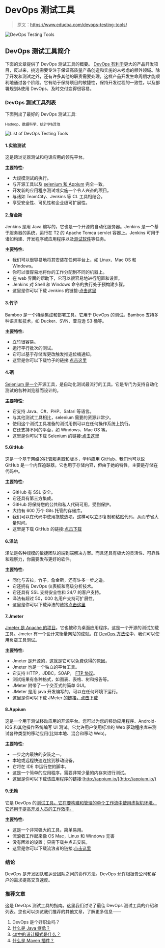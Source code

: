# DevOps 测试工具

> 原文：<https://www.educba.com/devops-testing-tools/>

![DevOps Testing Tools](img/bedd72fb32a8eee7f55ca7841cd5ffc0.png)



## DevOps 测试工具简介

下面的文章提供了 DevOps 测试工具的概要。 [DevOps 有利于](https://www.educba.com/what-is-devops/)更大的产品开发项目，反过来，挑选需要专注于保证高质量产品创造和实施的未考虑的额外领域。除了开发和测试之外，还有许多其他的职责需要处理，这样产品开发生命周期才能顺利地通过各个阶段。它有助于保持项目的敏捷性，保持开发过程的一致性，以及部署规划&使用 DevOps，及时交付变得很容易。

### DevOps 测试工具列表

下面列出了最好的 DevOps 测试工具:

<small>Hadoop、数据科学、统计学&其他</small>

![List of DevOps Testing Tools](img/35d8e1b1322cdbde5c50dfb428da16b7.png)



#### 1.实验测试

这是跨浏览器测试和电话应用的领先平台。

**主要特性:**

*   大规模测试的执行。
*   与开源工具以及 [selenium 和 Appium](https://www.educba.com/appium-vs-selenium/) 完全一致。
*   开发新的应用程序测试或实施一个令人兴奋的项目。
*   与诸如 TeamCity、Jenkins 等 CL 工具相结合。
*   享受安全性、可见性和企业级可扩展性。

#### 2.詹金斯

Jenkins 是用 Java 编写的，它也是一个开源的自动化服务器。Jenkins 是一个基于服务器的系统，运行在 T2 的 Apache Tomca servlet 容器上。Jenkins 可用于诸如构建、开发程序或应用程序以及[测试软件](https://www.educba.com/what-is-software-testing/)等任务。

**主要特性:**

*   我们可以很容易地将其安装在任何平台上，如 Linux、Mac OS 和 Windows。
*   你可以很容易地将你的工作分配到不同的机器上。
*   在 web 界面的帮助下，它可以很容易地进行配置和设置。
*   Jenkins 对 Shell 和 Windows 命令的执行处于预构建步骤。
*   这里是你可以下载 Jenkins 的链接:[点击这里](https://www.jenkins.io/download/)

#### 3.竹子

Bamboo 是一个持续集成和部署工具。它用于 DevOps 的测试。Bamboo 支持多种语言和技术，如 Ducker、SVN、亚马逊 S3 桶等。

**主要特性:**

*   立竹很容易。
*   运行平行批次的测试。
*   它可以基于存储库更改触发推送位桶通知。
*   这里是你可以下载竹子的链接:[点击这里](https://www.atlassian.com/software/bamboo)

#### 4.硒

[Selenium 是一个](https://www.educba.com/what-is-selenium/)开源工具，是自动化测试最流行的工具。它是专门为支持自动化测试的各种浏览器而设计的。

**主要特性:**

*   它支持 Java、C#、PHP、Safari 等语言。
*   与其他测试工具相比，selenium 需要的资源非常少。
*   使用这个测试工具准备的测试用例可以在任何操作系统上执行。
*   它还支持不同的平台，如 Windows、Mac OS 等。
*   这里是你可以下载 Selenium 的链接:[点击这里](https://www.selenium.dev/downloads/)

#### 5.GitHub

这是一个基于网络的[托管服务器](https://www.educba.com/what-is-hosting/)和版本，学科应用 GitHub。我们也可以说 GitHub 是一个内容追踪器。它也用于存储内容，但由于她的特性，主要是存储在代码中。

**主要特性:**

*   GitHub 有 SSL 安全。
*   它还具有第三方集成。
*   GitHub 将保持您的公共和私人代码可用，受到保护。
*   大约有 600 万个 Gits 托管的存储库。
*   我们可以在代码中使用拖放选项，这样可以立即复制和粘贴代码，从而节省大量时间。
*   这里是下载 GitHub 的链接:[点击下载](https://git-scm.com/downloads)

#### 6.泽法

泽法是各种规模的敏捷团队的端到端解决方案。而且还具有极大的灵活性、可靠性和观察力，你需要发布更好的软件。

**主要特性:**

*   同化与吉拉，竹子，詹金斯，还有许多一步之遥。
*   它还拥有 DevOps 仪表板和高级分析技术。
*   它还具有 SSL 支持安全性和 24/7 的客户支持。
*   泽法有超过 50，000 名用户支持可扩展性。
*   这里是你可以下载泽法的链接[点击这里](https://zephyrplugins.github.io/download.html)

#### 7.Jmeter

[Jmeter 是 Apache 的项目](https://www.educba.com/what-is-jmeter/)。它也被称为桌面应用程序。这是一个开源的测试加载工具。Jmeter 有一个设计来衡量网站的成就。在 [DevOps 方法论](https://www.educba.com/devops-methodology/)中，我们可以使用负载工具测试。

**主要特性:**

*   Jmeter 是开源的，这就是它可以免费获得的原因。
*   Jmeter 也是一个独立的平台工具。
*   它支持 HTTP，JDBC，SOAP， [FTP 协议](https://www.educba.com/what-is-ftp/)。
*   测试结果有各种格式，如图表、表格、树和报告等。
*   JMeter 附带了一个交互式的简单 GUI。
*   JMeter 是用 java 开发编写的，可以在任何环境下运行。
*   这里是你可以下载 JMeter [的链接，点击下载](https://jmeter.apache.org/download_jmeter.cgi)

#### 8.Appium

这是一个用于测试移动应用的开源平台。您可以为您的移动应用程序、Android-iOS 和其他操作系统编写 UI 测试。它允许用户使用标准的 Web 驱动程序库来测试各种类型的移动应用(比如本地、混合和移动 Web)。

**主要特性:**

*   一步之内最快的安装之一。
*   本地或远程快速连接到移动设备。
*   它将在 IDE 中运行您的脚本。
*   这是一个简单的应用程序，需要非常少量的内存来进行测试。
*   这里是你可以下载该应用程序的链接:[http://appium.io/](http://appium.io/)

#### 9.无赖

它是 DevOps 的[测试工具。它在要构建和管理的单个工作流中使用虚拟机环境。它还用于提高开发人员的工作效率。](https://www.educba.com/devops-testing-tools/)

**主要特性:**

*   这是一个非常强大的工具，简单易用。
*   流浪者工作起来像 OS Mac，Linux 和 Windows 无害
*   没有困难的设置；只需下载并点击安装。
*   这里是你可以下载流浪者的链接:[点击这里](https://www.vagrantup.com/downloads)

### 结论

DevOps 是开发团队和运营团队之间的协作方法。DevOps 允许根据贵公司和客户的需求提高交货速度。

### 推荐文章

这是 DevOps 测试工具的指南。这里我们讨论了最佳 DevOps 测试工具的介绍和列表。您也可以浏览我们推荐的其他文章，了解更多信息——

1.  DevOps 是个好职业吗？
2.  [什么是 Java 继承？](https://www.educba.com/what-is-java-inheritance/)
3.  [c#中的设计模式是什么？](https://www.educba.com/what-is-design-pattern-in-c-sharp/)
4.  [什么是 Maven 插件？](https://www.educba.com/what-is-maven-plugins/)






